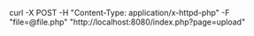 curl -X POST -H "Content-Type: application/x-httpd-php" -F "file=@file.php" "http://localhost:8080/index.php?page=upload"



